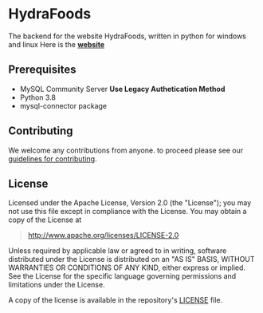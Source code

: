 HydraFoods
=====

The backend for the website HydraFoods, written in python for windows and linux
Here is the [**website**](to-be-done)

## Prerequisites

* MySQL Community Server **Use Legacy Authetication Method**
* Python 3.8
* mysql-connector package

## Contributing

We welcome any contributions from anyone. 
to proceed please see our [guidelines for contributing](https://github.com/KevinSkull/HydraFoods/CONTRIBUTING.md).

## License

Licensed under the Apache License, Version 2.0 (the "License");
you may not use this file except in compliance with the License.
You may obtain a copy of the License at

> http://www.apache.org/licenses/LICENSE-2.0

Unless required by applicable law or agreed to in writing, software
distributed under the License is distributed on an "AS IS" BASIS,
WITHOUT WARRANTIES OR CONDITIONS OF ANY KIND, either express or implied.
See the License for the specific language governing permissions and
limitations under the License.

A copy of the license is available in the repository's [LICENSE](./LICENSE) file.
